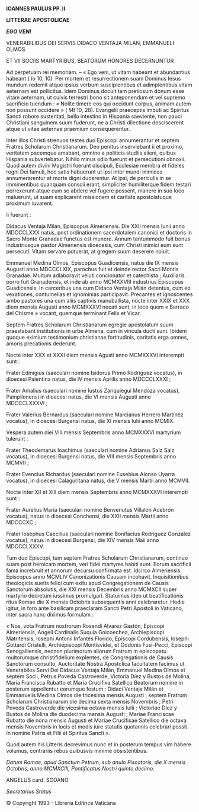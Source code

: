 **IOANNES PAULUS PP. II**

**LITTERAE** **APOSTOLICAE**

***EGO VENI***

VENERABILIBUS DEI SERVIS DIDACO VENTAJA MILÁN, EMMANUELI OLMOS

ET VII SOCIIS MARTYRIBUS, BEATORUM HONORES DECERNUNTUR

Ad perpetuam rei memoriam. – « Ego veni, ut vitam habeant et abundantius habeant ( *Io* 10, 10). Per mortem et resurrectionem suam Dominus Iesus mundum redemit atque ipsius verbum suscipientibus et adimplentibus vitam aeternam est pollicitus. Idem Dominus docuit tam pretiosum donum esse vitam aeternam, ut cuivis terrestri bono sit anteponendum et vel supremo sacrificio tuendum : « Nolite timere eos qui occidunt corpus, animam autem non possunt occidere » ( *Mt* 10, 28). Evangelii praeceptis imbuti ac Spiritus Sancti robore sustentati, bello intestino in Hispania saeviente, non pauci Christiani sanguinem suum fuderunt, ne a Christi dilectione desciscerent atque ut vitae aeternae praemium consequerentur.

Inter illos Christi strenuos testes duo Episcopi annumerantur et septem Fratres Scholarum Christianarum. Deo penitus inserviebant ii et proximo, veritatem pacemque amabant, omnino a politicis studiis alieni, quibus Hispania subvertebatur. Nihilo minus odio fuerunt et persecutioni obnoxii. Quod autem divini Magistri fuerunt discipuli, Ecclesiae membra et fideles regni Dei famuli, hoc satis habuerunt ut ipsi inter mundi inimicos annumerarentur et morte digni ducerentur. At ipsi, de periculis in se imminentibus quanquam conscii erant, simpliciter humiliterque fidem testari perrexerunt atque cum se abdere vel fugere possent, manere in suo loco maluerunt, ut suam explicarent missionem et caritate apostolatuque proximum iuvarent.

Ii fuerunt :

Didacus Ventaja Milán, Episcopus Almeriensis. Die XXII mensis Iunii anno MDCCCLXXX natus, post ordinationem sacerdotalem canonici et doctoris in Sacro Monte Granadae functus est munere. Annum tantummodo fuit bonus industriusque pastor Almeriensis dioecesis, cum Christi inimici eum sunt persecuti. Vitam servare potuerat, at gregem suum deserere noluit.

Emmanuel Medina Olmos, Episcopus Guadicensis, natus die IX mensis Augusti anno MDCCCLXIX, parochus fuit et deinde rector Sacri Montis Granadae. Multum adlaboravit veluti concionator et catechista ; Auxiliaris porro fuit Granadensis, et inde ab anno MCMXXVIII industrius Episcopus Guadicensis. In carceribus una cum Didaco Ventaja Milán detentus, cum eo vexationes, contumelias et ignominias participavit. Precantes et ignoscentes ambo pastores una cum aliis captivis manuballista, nocte inter XXIX et XXX diem mensis Augusti anno MCMXXXVI necati sunt, in loco quem « Barraco del Chisme » vocant, quemque terminant Felix et Vicar.

Septem Fratres Scholarum Christianarum egregie apostolatum suum praestabant institutionis in urbe Almeria, cum in vincula ducti sunt. Ibidem quoque eximium testimonium christianae fortitudinis, caritatis erga omnes, amoris precationis dederunt.

Nocte inter XXX et XXXI diem mensis Agusti anno MCMXXXVI interempti sunt :

Frater Edmigius (saeculari nomine Isidorus Primo Rodríguez vocatus), in dioecesi Palentina natus, die IV mensis Aprilis anno MDCCCLXXXI ;

Frater Amalius (saeculari nomine Iustus Zariquiegui Mendoza vocatus), Pampilonensi in dioecesi natus, die VI mensis Augusti anno MDCCCLXXXVI ;

Frater Valerius Bernardus (saeculari nomine Marcianus Herrero Martínez vocatus), in dioecesi Burgensi natus, die XI mensis Iulii anno MCMIX.

Vespera autem diei VIII mensis Septembris anno MCMXXXVI martyrium tulerunt :

Frater Theodemarus Ioachimus (saeculari nomine Adrianus Saíz Saíz vocatus), in dioecesi Burgensi natus, die VIII mensis Septembris anno MCMVII ;

Frater Evencius Richardus (saeculari nomine Eusebius Alonso Uyarra vocatus), in dioecesi Calaguritana natus, die V mensis Martii anno MCMVII.

Nocte inter XII et XIII diem mensis Septembris anno MCMXXXVI interempti sunt :

Frater Aurelius Maria (saeculari nomine Benvenutus Villalón Acebrón vocatus), natus in dioecesi Conchensi, die XXII mensis Martii anno MDCCCXC ;

Frater Iosephus Caecilius (saeculari nomine Bonifacius Rodríguez Gonzalez vocatus), natus in dioecesi Burgensi, die XIV mensis Maii anno MDCCCLXXXV.

Tum duo Episcopi, tum septem Fratres Scholarum Christianarum, continuo suam post heroicam mortem, veri fidei martyres habiti sunt. Eorum sacrificii fama increbruit et annorum decursu confirmata est. Idcirco Almeriensis Episcopus anno MCMLIV Canonizationis Causam incohavit. Inquisitionibus theologicis suetis felici cum exitu apud Congregationem de Causis Sanctorum absolutis, die XXI mensis Decembris anno MCMXCII super martyrio decretum iussimus promulgari. Statuimus ideo ut beatificationis ritus Romae die X mensis Octobris subsequentis anni celebraretur. Hodie igitur, in foro ante basilicam praeclaram Sancti Petri Apostoli in Vaticano, inter sacra hanc diximus formulam :

« Nos, vota Fratrum nostrorum Rosendi Alvarez Gastón, Episcopi Almeriensis, Angeli Cardinalis Suquía Goicoechea, Archiepiscopi Matritensis, Iosephi Antonii Infantes Florido, Episcopi Cordubensis, Iosephi Gottardi Cristelli, Archiepiscopi Montisvidei, et Oddonis Fusi-Pecci, Episcopi Senogalliensis, necnon plurimorum aliorum Fratrum in episcopatu multorumque christifidelium explentes, de Congregationis de Causis Sanctorum consulto, Auctoritate Nostra Apostolica facultatem facimus ut Venerabiles Servi Dei Didacus Ventaja Milán, Emmanuel Medina Olmos et septem Socii, Petrus Poveda Castroverde, Victoria Díez y Bustos de Molina, Maria Francisca Rubatto et Maria Crucifixa Satellico Beatorum nomine in posterum appellentur eorumque festum : Didaci Ventaja Milán et Emmanuelis Medina Olmos die tricesima mensis Augusti ; septem Fratrum Scholarum Christianarum die decima sexta mensis Novembris ; Petri Poveda Castroverde die vicesima octava mensis Iulii ; Victoriae Díez y Bustos de Molina die duodecima mensis Augusti ; Mariae Franciscae Rubatto die nona mensis Augusti et Mariae Crucifixae Satellico die octava mensis Novembris in locis et modis iure statutis quotannis celebrari possit. In nomine Patris et Filii et Spiritus Sancti ».

Quod autem his Litteris decrevimus nunc et in posterum tempus vim habere volumus, contrariis rebus quibusvis minime obsistentibus.

*Datum Romae, apud Sanctum Petrum, sub anulo Piscatoris, die X mensis Octobris, anno MCMXCIII, Pontificatus Nostri quinto decimo.*

ANGELUS card. SODANO

*Secretarius Status*

© Copyright 1993 - Libreria Editrice Vaticana